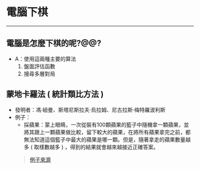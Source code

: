 # 電腦下棋
---

## 電腦是怎麼下棋的呢?@@?
* A：使用這兩種主要的算法
    1. 盤面評估函數
    2. 搜尋多層對局

## 蒙地卡羅法 ( 統計類比方法 )
* 發明者：馮·紐曼、斯塔尼斯拉夫·烏拉姆、尼古拉斯·梅特羅波利斯
* 例子：
    * 採蘋果：蒙上眼睛，一次從裝有100顆蘋果的籃子中隨機拿一顆蘋果，並將其跟上一顆蘋果做比較，留下較大的蘋果，在將所有蘋果拿完之前，都無法知道這個籃子中最大的蘋果是哪一顆。但是，隨著拿走的蘋果數量越多 ( 取樣數越多 ) ，得到的結果就會越來越接近正確答案。
    >[例子來源](https://wiki.mbalib.com/zh-tw/%E8%92%99%E7%89%B9%E5%8D%A1%E7%BD%97%E6%96%B9%E6%B3%95)
